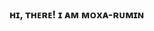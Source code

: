 ### ʜɪ, ᴛʜᴇʀᴇ! ɪ ᴀᴍ ᴍᴏxᴀ-ʀᴜᴍɪɴ

<!--
**moxa-rumin/moxa-rumin** is a ✨ _special_ ✨ repository because its `README.md` (this file) appears on your GitHub profile.

Here are some ideas to get you started:

- 🔭 I’m currently working on ...
- 🌱 I’m currently learning ...
- 👯 I’m looking to collaborate on ...
- 🤔 I’m looking for help with ...
- 💬 Ask me about ...
- 📫 How to reach me: ...
- 😄 Pronouns: ...
- ⚡ Fun fact: ...
-->
